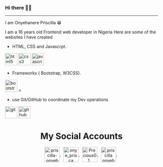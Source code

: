 ### Hi there 👋🏿

<hr>

I am Onyehanere Priscilla 😁

I am a 16 years old Frontend web developer in Nigeria
Here are some of the websites I have created


-  HTML, CSS and Javascrpt.
<p>
    <img src="https://devicons.github.io/devicon/devicon.git/icons/html5/html5-original-wordmark.svg" alt="html5" height="40"/> 
    <img src="https://devicons.github.io/devicon/devicon.git/icons/css3/css3-original-wordmark.svg" alt="css3" height="40"/>
    <img src="https://devicons.github.io/devicon/devicon.git/icons/javascript/javascript-original.svg" alt="javascript" height="40"/>
</p>

-  Frameworks ( Bootstrap, W3CSS).
<p> 
    <img src="https://devicons.github.io/devicon/devicon.git/icons/bootstrap/bootstrap-plain.svg" alt="bootstrap" height="40"/> 
    > 
</p>


- use Git/GitHub to coordinate my Dev operations
<p>
    <img src="https://www.vectorlogo.zone/logos/git-scm/git-scm-ar21.svg" alt="git" height="40"/> 
    <img src="https://www.vectorlogo.zone/logos/github/github-ar21.svg" alt="github" height="40"/> 
</p>


<h1 align="center">My Social Accounts</h1>

<p align="center">
    <a href="https://www.linkedin.com/in/priscilla-onyehanere-4099a3200" target="_blank">
       <img align="center" src="https://www.vectorlogo.zone/logos/linkedin/linkedin-icon.svg" alt="priscilla-onyehanere" height="50" />
    </a>
    &nbsp;
      <a href="https://instagram.com/onye_prisca" target="_blank">
        <img align="center" src="https://www.vectorlogo.zone/logos/instagram/instagram-icon.svg" alt="onye_prisca" height="50" />
    </a>
    &nbsp;
    <a href="https://mobile.twitter.com/Precious01_" target="_blank">
        <img align="center" src="https://devicon.dev/devicon.git/icons/twitter/twitter-original.svg" alt="Precious01_" height="50" />
    </a>
    &nbsp;
    <a href="https://www.facebook.com/priscilla.onyehanere.5" target="_blank">
        <img align="center" src="https://www.vectorlogo.zone/logos/facebook/facebook-official.svg" alt="priscilla onyehanere" height="50" />
    </a>
    &nbsp
    
</p>

